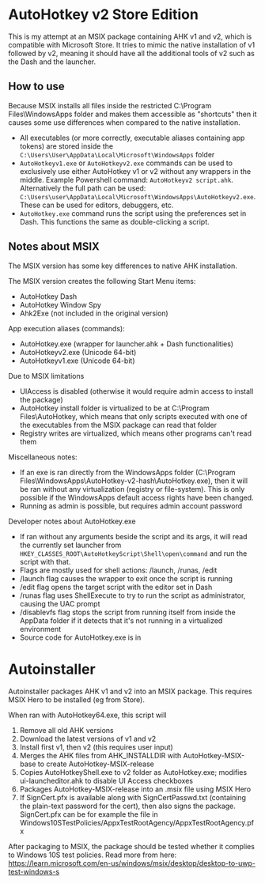 # AutoHotkey v2 Store Edition
This is my attempt at an MSIX package containing AHK v1 and v2, which is compatible with Microsoft Store. It tries to mimic the native installation of v1 followed by v2, meaning it should have all the additional tools of v2 such as the Dash and the launcher.

## How to use
Because MSIX installs all files inside the restricted C:\Program Files\WindowsApps folder and makes them accessible as "shortcuts" then it causes some use differences when compared to the native installation.

* All executables (or more correctly, executable aliases containing app tokens) are stored inside the `C:\Users\User\AppData\Local\Microsoft\WindowsApps` folder
* `AutoHotkeyv1.exe` or `AutoHotkeyv2.exe` commands can be used to exclusively use either AutoHotkey v1 or v2 without any wrappers in the middle. Example Powershell command: `AutoHotkeyv2 script.ahk`. Alternatively the full path can be used: `C:\Users\user\AppData\Local\Microsoft\WindowsApps\AutoHotkeyv2.exe`. These can be used for editors, debuggers, etc.
* `AutoHotkey.exe` command runs the script using the preferences set in Dash. This functions the same as double-clicking a script. 

## Notes about MSIX
The MSIX version has some key differences to native AHK installation. 

The MSIX version creates the following 
Start Menu items:
* AutoHotkey Dash
* AutoHotkey Window Spy
* Ahk2Exe (not included in the original version)

App execution aliases (commands):
* AutoHotkey.exe (wrapper for launcher.ahk + Dash functionalities)
* AutoHotkeyv2.exe (Unicode 64-bit)
* AutoHotkeyv1.exe (Unicode 64-bit)

Due to MSIX limitations
* UIAccess is disabled (otherwise it would require admin access to install the package)
* AutoHotkey install folder is virtualized to be at C:\Program Files\AutoHotkey, which means that only scripts executed with one of the executables from the MSIX package can read that folder
* Registry writes are virtualized, which means other programs can't read them

Miscellaneous notes:
* If an exe is ran directly from the WindowsApps folder (C:\Program Files\WindowsApps\AutoHotkey-v2-hash\AutoHotkey.exe), then it will be ran without any virtualization (registry or file-system). This is only possible if the WindowsApps default access rights have been changed.
* Running as admin is possible, but requires admin account password

Developer notes about AutoHotkey.exe
* If ran without any arguments beside the script and its args, it will read the currently set launcher from `HKEY_CLASSES_ROOT\AutoHotkeyScript\Shell\open\command` and run the script with that.
* Flags are mostly used for shell actions: /launch, /runas, /edit
* /launch flag causes the wrapper to exit once the script is running
* /edit flag opens the target script with the editor set in Dash
* /runas flag uses ShellExecute to try to run the script as administrator, causing the UAC prompt
* /disablevfs flag stops the script from running itself from inside the AppData folder if it detects that it's not running in a virtualized environment
* Source code for AutoHotkey.exe is in 

# Autoinstaller
Autoinstaller packages AHK v1 and v2 into an MSIX package. This requires MSIX Hero to be installed (eg from Store).

When ran with AutoHotkey64.exe, this script will
1. Remove all old AHK versions
2. Download the latest versions of v1 and v2
3. Install first v1, then v2 (this requires user input)
4. Merges the AHK files from AHK_INSTALLDIR with AutoHotkey-MSIX-base to create AutoHotkey-MSIX-release
5. Copies AutoHotkeyShell.exe to v2 folder as AutoHotkey.exe; modifies ui-launcheditor.ahk to disable UI Access checkboxes
6. Packages AutoHotkey-MSIX-release into an .msix file using MSIX Hero
7. If SignCert.pfx is available along with SignCertPasswd.txt (containing the plain-text password for the cert), then also signs the package. SignCert.pfx can be for example the file in Windows10STestPolicies/AppxTestRootAgency/AppxTestRootAgency.pfx

After packaging to MSIX, the package should be tested whether it complies to Windows 10S test policies. Read more from here: https://learn.microsoft.com/en-us/windows/msix/desktop/desktop-to-uwp-test-windows-s
